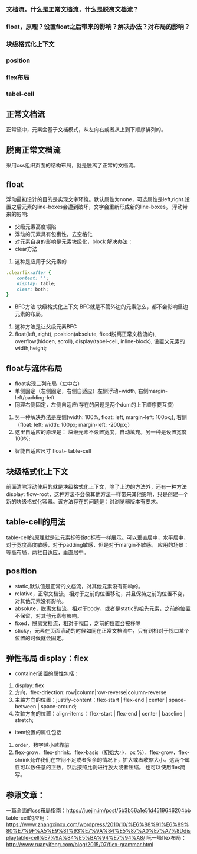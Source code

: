 ### 文档流，什么是正常文档流，什么是脱离文档流？
### float，原理？设置float之后带来的影响？解决办法？对布局的影响？
### 块级格式化上下文
### position
### flex布局
### tabel-cell

## 正常文档流
正常流中，元素会基于文档模式，从左向右或者从上到下顺序排列的。

## 脱离正常文档流
采用css组织页面的结构布局，就是脱离了正常的文档流。

## float
浮动最初设计的目的是实现文字环绕。默认属性为none，可选属性是left,right.设置之后元素的line-boxes会遭到破坏，文字会重新形成新的line-boxes。
浮动带来的影响:
- 父级元素高度塌陷
- 浮动的元素具有包裹性，去空格化
- 对元素自身的影响是元素块级化，block
解决办法：
- clear方法
1. 这种是应用于父元素的
```ruby
.clearfix:after {
    content: '';
    display: table;
    clear: both;
}
```
- BFC方法 块级格式化上下文
BFC就是不管外边的元素怎么，都不会影响里边元素的布局。
1. 这种方法是让父级元素BFC
2. float(left, right), position(absolute, fixed脱离正常文档流的), overflow(hidden, scroll), display(tabel-cell, inline-block), 设置父元素的width,height;

## float与流体布局
- float实现三列布局（左中右）
- 单侧固定（左侧固定，右侧自适应）左侧浮动+width, 右侧margin-left/padding-left
- 同理右侧固定，左侧自适应(存在的问题是两个dom的上下顺序要互换)
1. 另一种解决办法是左侧(width: 100%, float: left, margin-left: 100px;),
右侧（float: left; width: 100px; margin-left: -200px;）
2. 这里自适应的原理是： 块级元素不设置宽度，自动填充。另一种是设置宽度100%;
- 智能自适应尺寸 float+ table-cell


## 块级格式化上下文
前面清除浮动使用的就是块级格式化上下文，除了上边的方法外，还有一种方法display: flow-root，这种方法不会像其他方法一样带来其他影响，只是创建一个新的块级格式化容器。该方法存在的问题是：对浏览器版本有要求。

## table-cell的用法
table-cell的原理就是让元素标签像td标签一样展示。可以垂直居中，水平居中，对于宽度高度敏感，对于padding敏感，但是对于margin不敏感。
应用的场景：等高布局，两栏自适应，垂直居中。

## position
- static,默认值是正常的文档流，对其他元素没有影响的。
- relative，正常文档流，相对于之前的位置移动，并且保持之前的位置不变，对其他元素没有影响。
- absolute，脱离文档流，相对于body，或者是static的祖先元素，之前的位置不保留，对其他元素有影响。
- fixed，脱离文档流，相对于视口，之前的位置会被移除
- sticky，元素在页面滚动的时候如同在正常文档流中，只有到相对于视口某个位置的时候就会固定。

## 弹性布局 display：flex
- container设置的属性包括：
1. display: flex
2. 方向，flex-driection: row|column|row-reverse|column-reverse
3. 主轴方向的位置：justify-content：flex-start | flex-end | center | space-between | space-around;
4. 次轴方向的位置：align-items： flex-start | flex-end | center | baseline | stretch;
- item设置的属性包括
1. order，数字越小越靠前
2. flex-grow，flex-shrink，flex-basis（初始大小，px %），flex-grow，flex-shrink允许我们在空间不足或者多余的情况下，扩大或者收缩大小。这两个属性可以数任意的正数，然后按照比例进行放大或者压缩。 也可以使用flex简写。




## 参照文章：
一篇全面的css布局指南：https://juejin.im/post/5b3b56a1e51d4519646204bb
table-cell的应用：https://www.zhangxinxu.com/wordpress/2010/10/%E6%88%91%E6%89%80%E7%9F%A5%E9%81%93%E7%9A%84%E5%87%A0%E7%A7%8Ddisplaytable-cell%E7%9A%84%E5%BA%94%E7%94%A8/
阮一峰flex布局：http://www.ruanyifeng.com/blog/2015/07/flex-grammar.html